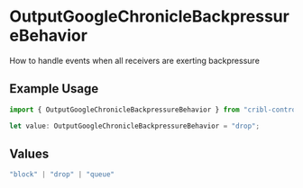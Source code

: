 # OutputGoogleChronicleBackpressureBehavior

How to handle events when all receivers are exerting backpressure

## Example Usage

```typescript
import { OutputGoogleChronicleBackpressureBehavior } from "cribl-control-plane/models";

let value: OutputGoogleChronicleBackpressureBehavior = "drop";
```

## Values

```typescript
"block" | "drop" | "queue"
```